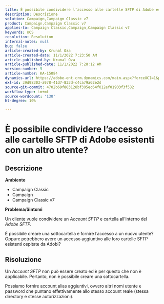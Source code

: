 ```yaml
---
title: È possibile condividere l’accesso alle cartelle SFTP di Adobe esistenti con un altro utente?
description: Descrizione
solution: Campaign,Campaign Classic v7
product: Campaign,Campaign Classic v7
applies-to: Campaign Classic,Campaign,Campaign Classic v7
keywords: KCS
resolution: Resolution
internal-notes: null
bug: false
article-created-by: Krunal Oza
article-created-date: 11/1/2022 7:23:50 AM
article-published-by: Krunal Oza
article-published-date: 11/1/2022 7:28:12 AM
version-number: 5
article-number: KA-15084
dynamics-url: https://adobe-ent.crm.dynamics.com/main.aspx?forceUCI=1&pagetype=entityrecord&etn=knowledgearticle&id=44323421-b659-ed11-9561-6045bd0067ea
exl-id: 39d98303-a978-41d7-833d-c4ca79a62e2d
source-git-commit: 4702b69f883128bf305ec64f012ef01903f3f582
workflow-type: tm+mt
source-wordcount: '130'
ht-degree: 10%

---
```


# È possibile condividere l’accesso alle cartelle SFTP di Adobe esistenti con un altro utente?

## Descrizione

<b>Ambiente</b>
- Campaign Classic
- Campaign
- Campaign Classic v7





<b>Problema/Sintomi</b>


Un cliente vuole condividere un *Account SFTP* e cartella all&#39;interno del *Adobe SFTP.*

È possibile creare una sottocartella e fornire l’accesso a un nuovo utente? Oppure potrebbero avere un accesso aggiuntivo alle loro cartelle SFTP esistenti ospitate da Adobi?




## Risoluzione


Un *Account SFTP* non può essere creato ed è per questo che non è applicabile. Pertanto, non è possibile creare una sottocartella.

Possiamo fornire account alias aggiuntivi, ovvero altri nomi utente e password che puntano effettivamente allo stesso account reale (stessa directory e stesse autorizzazioni).
